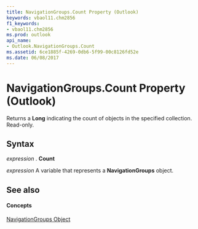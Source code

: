 ```yaml
---
title: NavigationGroups.Count Property (Outlook)
keywords: vbaol11.chm2856
f1_keywords:
- vbaol11.chm2856
ms.prod: outlook
api_name:
- Outlook.NavigationGroups.Count
ms.assetid: 6ce1885f-4269-0db6-5f99-00c8126fd52e
ms.date: 06/08/2017
---
```



# NavigationGroups.Count Property (Outlook)

Returns a **Long** indicating the count of objects in the specified collection. Read-only.


## Syntax

 _expression_ . **Count**

 _expression_ A variable that represents a **NavigationGroups** object.


## See also


#### Concepts


[NavigationGroups Object](navigationgroups-object-outlook.md)

